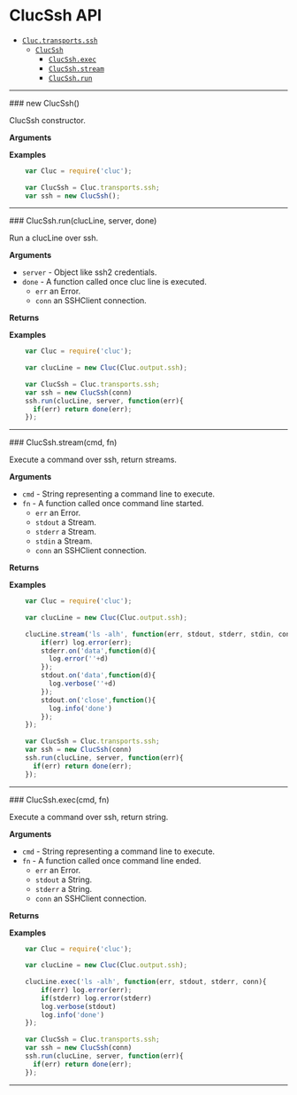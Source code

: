 # ClucSsh API

* [`Cluc.transports.ssh`]()
    * [`ClucSsh`](#ClucSsh)
        * [`ClucSsh.exec`](#exec)
        * [`ClucSsh.stream`](#stream)
        * [`ClucSsh.run`](#run)

---------------------------------------


<a name="ClucSsh" />
### new ClucSsh()

ClucSsh constructor.

__Arguments__


__Examples__

```js
    var Cluc = require('cluc');
    
    var ClucSsh = Cluc.transports.ssh;
    var ssh = new ClucSsh();
```

---------------------------------------


<a name="ClucSsh.run" />
### ClucSsh.run(clucLine, server, done)

Run a clucLine over ssh.

__Arguments__

* `server` - Object like ssh2 credentials.
* `done` - A function called once cluc line is executed.
    * `err` an Error.
    * `conn` an SSHClient connection.

__Returns__


__Examples__

```js
    var Cluc = require('cluc');
    
    var clucLine = new Cluc(Cluc.output.ssh);
    
    var ClucSsh = Cluc.transports.ssh;
    var ssh = new ClucSsh(conn)
    ssh.run(clucLine, server, function(err){
      if(err) return done(err);
    });
```

---------------------------------------


<a name="ClucSsh.stream" />
### ClucSsh.stream(cmd, fn)

Execute a command over ssh, return streams.

__Arguments__

* `cmd` - String representing a command line to execute.
* `fn` - A function called once command line started.
    * `err` an Error.
    * `stdout` a Stream.
    * `stderr` a Stream.
    * `stdin` a Stream.
    * `conn` an SSHClient connection.

__Returns__


__Examples__

```js
    var Cluc = require('cluc');
    
    var clucLine = new Cluc(Cluc.output.ssh);
    
    clucLine.stream('ls -alh', function(err, stdout, stderr, stdin, conn){
        if(err) log.error(err);
        stderr.on('data',function(d){
          log.error(''+d)
        });
        stdout.on('data',function(d){
          log.verbose(''+d)
        });
        stdout.on('close',function(){
          log.info('done')
        });
    });
    
    var ClucSsh = Cluc.transports.ssh;
    var ssh = new ClucSsh(conn)
    ssh.run(clucLine, server, function(err){
      if(err) return done(err);
    });
```

---------------------------------------


<a name="ClucSsh.exec" />
### ClucSsh.exec(cmd, fn)

Execute a command over ssh, return string.

__Arguments__

* `cmd` - String representing a command line to execute.
* `fn` - A function called once command line ended.
    * `err` an Error.
    * `stdout` a String.
    * `stderr` a String.
    * `conn` an SSHClient connection.

__Returns__


__Examples__

```js
    var Cluc = require('cluc');
    
    var clucLine = new Cluc(Cluc.output.ssh);
    
    clucLine.exec('ls -alh', function(err, stdout, stderr, conn){
        if(err) log.error(err);
        if(stderr) log.error(stderr)
        log.verbose(stdout)
        log.info('done')
    });
    
    var ClucSsh = Cluc.transports.ssh;
    var ssh = new ClucSsh(conn)
    ssh.run(clucLine, server, function(err){
      if(err) return done(err);
    });
```

---------------------------------------
